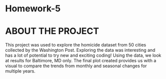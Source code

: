 # Homework-5
# ABOUT THE PROJECT
This project was used to explore the homicide dataset from 50 cities collected by the Washington Post. Exploring the data was interesting and has a lot of potential to try new and exciting coding! Using the data, we look at results for Baltimore, MD only. The final plot created provides us with a visual to compare the trends from monthly and seasonal changes for multiple years. 
